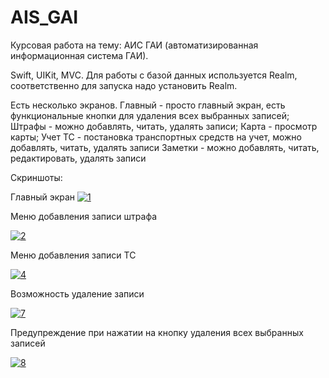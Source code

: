 # AIS_GAI
Курсовая работа на тему: АИС ГАИ (автоматизированная информационная система ГАИ).

Swift, UIKit, MVC.
Для работы с базой данных используется Realm, соответственно для запуска надо установить Realm.

Есть несколько экранов.
Главный - просто главный экран, есть функциональные кнопки для удаления всех выбранных записей;
Штрафы - можно добавлять, читать, удалять записи;
Карта - просмотр карты;
Учет ТС - постановка транспортных средств на учет, можно добавлять, читать, удалять записи
Заметки - можно добавлять, читать, редактировать, удалять записи

Скриншоты:

Главный экран
<a href="https://ibb.co/kDNw57H"><img src="https://i.ibb.co/YdH1PCR/1.png" alt="1" border="0"></a>

Меню добавления записи штрафа

<a href="https://imgbb.com/"><img src="https://i.ibb.co/RbKfWtp/2.png" alt="2" border="0"></a>

Меню добавления записи ТС

<a href="https://ibb.co/TrkB7jv"><img src="https://i.ibb.co/QXfFTSb/4.png" alt="4" border="0"></a>

Возможность удаление записи

<a href="https://imgbb.com/"><img src="https://i.ibb.co/Y73g5fJ/7.png" alt="7" border="0"></a>

Предупреждение при нажатии на кнопку удаления всех выбранных записей

<a href="https://ibb.co/ZfDWvCP"><img src="https://i.ibb.co/NFBZfzP/8.png" alt="8" border="0"></a>

